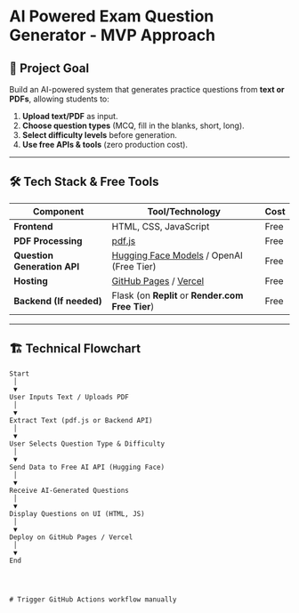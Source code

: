 # AI Powered Exam Question Generator - MVP Approach

## 📌 Project Goal
Build an AI-powered system that generates practice questions from **text or PDFs**, allowing students to:
1. **Upload text/PDF** as input.
2. **Choose question types** (MCQ, fill in the blanks, short, long).
3. **Select difficulty levels** before generation.
4. **Use free APIs & tools** (zero production cost).

---

## 🛠️ Tech Stack & Free Tools

| Component | Tool/Technology | Cost |
|-----------|----------------|------|
| **Frontend** | HTML, CSS, JavaScript | Free |
| **PDF Processing** | [pdf.js](https://mozilla.github.io/pdf.js/) | Free |
| **Question Generation API** | [Hugging Face Models](https://huggingface.co/models) / OpenAI (Free Tier) | Free |
| **Hosting** | [GitHub Pages](https://pages.github.com/) / [Vercel](https://vercel.com/) | Free |
| **Backend (If needed)** | Flask (on **Replit** or **Render.com Free Tier**) | Free |

---

## 🏗️ Technical Flowchart

```plaintext
Start
 │
 ▼
User Inputs Text / Uploads PDF
 │
 ▼
Extract Text (pdf.js or Backend API)
 │
 ▼
User Selects Question Type & Difficulty
 │
 ▼
Send Data to Free AI API (Hugging Face)
 │
 ▼
Receive AI-Generated Questions
 │
 ▼
Display Questions on UI (HTML, JS)
 │
 ▼
Deploy on GitHub Pages / Vercel
 │
 ▼
End




# Trigger GitHub Actions workflow manually

